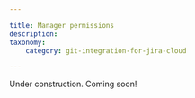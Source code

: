 ```yaml
---

title: Manager permissions
description:
taxonomy:
    category: git-integration-for-jira-cloud

---
```


<div class="bbb-callout bbb--alert">
    <div class="irow">
    <div class="ilogobox">
        <span class="logoimg"></span>
    </div>
    <div class="imsgbox">
        Under construction. Coming soon!
    </div>
    </div>
</div>

